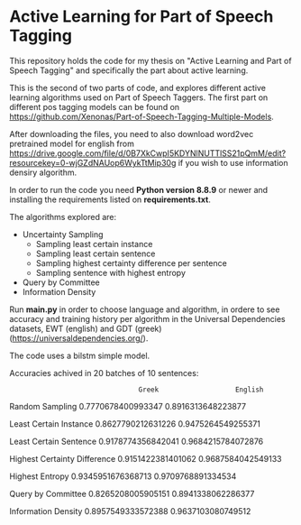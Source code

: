 # Active Learning for Part of Speech Tagging
This repository holds the code for my thesis on "Active Learning and Part of Speech Tagging" and specifically the part about active learning.

This is the second of two parts of code, and explores different active learning algorithms used on Part of Speech Taggers. The first part on different pos tagging models can be found on https://github.com/Xenonas/Part-of-Speech-Tagging-Multiple-Models.

After downloading the files, you need to also download word2vec pretrained model for english from https://drive.google.com/file/d/0B7XkCwpI5KDYNlNUTTlSS21pQmM/edit?resourcekey=0-wjGZdNAUop6WykTtMip30g if you wish to use information densiry algorithm.

In order to run the code you need <b>Python version 8.8.9</b> or newer and installing the requirements listed on <b>requirements.txt</b>.

The algorithms explored are:
  - Uncertainty Sampling
    - Sampling least certain instance
    - Sampling least certain sentence
    - Sampling highest certainty difference per sentence
    - Sampling sentence with highest entropy
  - Query by Committee
  - Information Density

  Run <b>main.py</b> in order to choose language and algorithm, in ordere to see accuracy and training history per algorithm in the Universal Dependencies datasets, EWT (english) and GDT (greek) (https://universaldependencies.org/).
  
  The code uses a bilstm simple model.
  
  Accuracies achived in 20 batches of 10 sentences:
  
                                    Greek                   English
                                    
Random Sampling                     0.7770678400993347      0.8916313648223877

Least Certain Instance              0.8627790212631226      0.9475264549255371

Least Certain Sentence              0.9178774356842041      0.9684215784072876

Highest Certainty Difference        0.9151422381401062      0.9687584042549133

Highest Entropy                     0.9345951676368713	    0.9709768891334534

Query by Committee                  0.8265208005905151	    0.8941338062286377

Information Density                 0.8957549333572388	    0.9637103080749512

